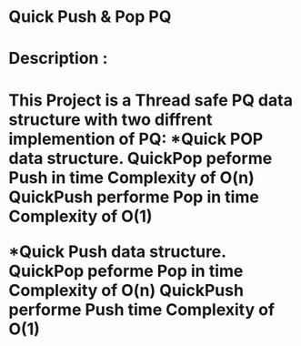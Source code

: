 # Quick Push & Pop PQ

<h1> Description : <h1>

This Project is a Thread safe PQ data structure with two diffrent implemention of PQ: 
*Quick POP data structure.
  QuickPop peforme Push in time Complexity of O(n) 
  QuickPush performe Pop in time Complexity of O(1)
  
*Quick Push data structure.
QuickPop peforme Pop in time Complexity of O(n) 
QuickPush performe Push time Complexity of O(1)
